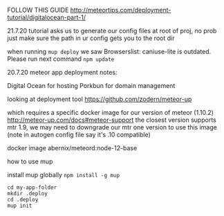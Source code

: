 FOLLOW THIS GUIDE
http://meteortips.com/deployment-tutorial/digitalocean-part-1/

21.7.20
tutorial asks us to generate our config files at root of proj, no prob just make sure the path in ur config gets you to the root dir

when running `mup deploy` we saw
Browserslist: caniuse-lite is outdated. Please run next command `npm update`

20.7.20
meteor app deployment notes:

Digital Ocean for hosting
Porkbun for domain management

looking at deployment tool 
	https://github.com/zodern/meteor-up

which requires a specific docker image for our version of meteor (1.10.2)
	http://meteor-up.com/docs#meteor-support
the closest version supports mtr 1.9, we may need to downgrade our mtr one version to use this image (note in autogen config file say it's .10 compatible)

docker image 
	abernix/meteord:node-12-base

how to use mup 

install mup globally
`npm install -g mup`

```
cd my-app-folder
mkdir .deploy
cd .deploy
mup init